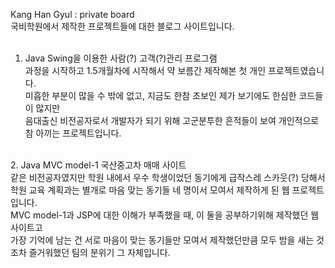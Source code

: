 Kang Han Gyul : private board<br>
국비학원에서 제작한 프로젝트들에 대한 블로그 사이트입니다.<br>
<br>
1. Java Swing을 이용한 사람(?) 고객(?)관리 프로그램<br>
과정을 시작하고 1.5개월차에 시작해서 약 보름간 제작해본 첫 개인 프로젝트였습니다.<br>
미흡한 부분이 많을 수 밖에 없고, 지금도 한참 초보인 제가 보기에도 한심한 코드들이 많지만<br>
음대출신 비전공자로서 개발자가 되기 위해 고군분투한 흔적들이 보여 개인적으로 참 아끼는 프로젝트입니다.<br>
<br>
2. Java MVC model-1 국산중고차 매매 사이트<br>
같은 비전공자였지만 학원 내에서 우수 학생이었던 동기에게 급작스레 스카웃(?) 당해서<br>
학원 교육 계획과는 별개로 마음 맞는 동기들 네 명이서 모여서 제작하게 된 웹 프로젝트입니다.<br>
MVC model-1과 JSP에 대한 이해가 부족했을 때, 이 둘을 공부하기위해 제작했던 웹 사이트고<br>
가장 기억에 남는 건 서로 마음이 맞는 동기들만 모여서 제작했던만큼 모두 밤을 새는 것 조차 즐거워했던 팀의 분위기 그 자체입니다.<br>
